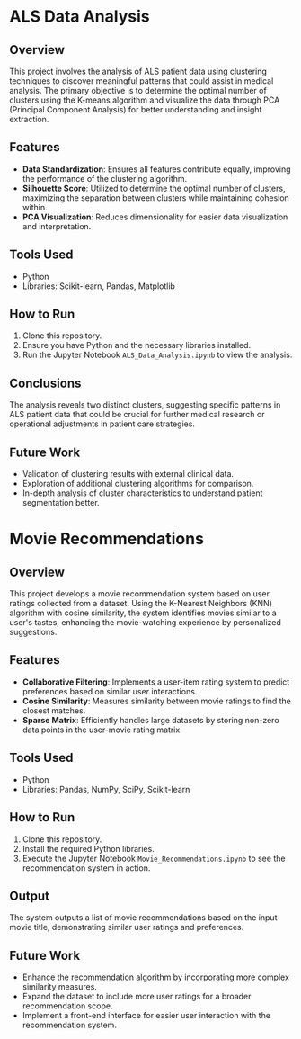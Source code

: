# ALS Data Analysis

## Overview
This project involves the analysis of ALS patient data using clustering techniques to discover meaningful patterns that could assist in medical analysis. The primary objective is to determine the optimal number of clusters using the K-means algorithm and visualize the data through PCA (Principal Component Analysis) for better understanding and insight extraction.

## Features
- **Data Standardization**: Ensures all features contribute equally, improving the performance of the clustering algorithm.
- **Silhouette Score**: Utilized to determine the optimal number of clusters, maximizing the separation between clusters while maintaining cohesion within.
- **PCA Visualization**: Reduces dimensionality for easier data visualization and interpretation.

## Tools Used
- Python
- Libraries: Scikit-learn, Pandas, Matplotlib

## How to Run
1. Clone this repository.
2. Ensure you have Python and the necessary libraries installed.
3. Run the Jupyter Notebook `ALS_Data_Analysis.ipynb` to view the analysis.

## Conclusions
The analysis reveals two distinct clusters, suggesting specific patterns in ALS patient data that could be crucial for further medical research or operational adjustments in patient care strategies.

## Future Work
- Validation of clustering results with external clinical data.
- Exploration of additional clustering algorithms for comparison.
- In-depth analysis of cluster characteristics to understand patient segmentation better.

# Movie Recommendations

## Overview
This project develops a movie recommendation system based on user ratings collected from a dataset. Using the K-Nearest Neighbors (KNN) algorithm with cosine similarity, the system identifies movies similar to a user's tastes, enhancing the movie-watching experience by personalized suggestions.

## Features
- **Collaborative Filtering**: Implements a user-item rating system to predict preferences based on similar user interactions.
- **Cosine Similarity**: Measures similarity between movie ratings to find the closest matches.
- **Sparse Matrix**: Efficiently handles large datasets by storing non-zero data points in the user-movie rating matrix.

## Tools Used
- Python
- Libraries: Pandas, NumPy, SciPy, Scikit-learn

## How to Run
1. Clone this repository.
2. Install the required Python libraries.
3. Execute the Jupyter Notebook `Movie_Recommendations.ipynb` to see the recommendation system in action.

## Output
The system outputs a list of movie recommendations based on the input movie title, demonstrating similar user ratings and preferences.

## Future Work
- Enhance the recommendation algorithm by incorporating more complex similarity measures.
- Expand the dataset to include more user ratings for a broader recommendation scope.
- Implement a front-end interface for easier user interaction with the recommendation system.
